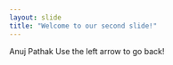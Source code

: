 ```yaml
---
layout: slide
title: "Welcome to our second slide!"
---
```

Anuj Pathak
Use the left arrow to go back!
